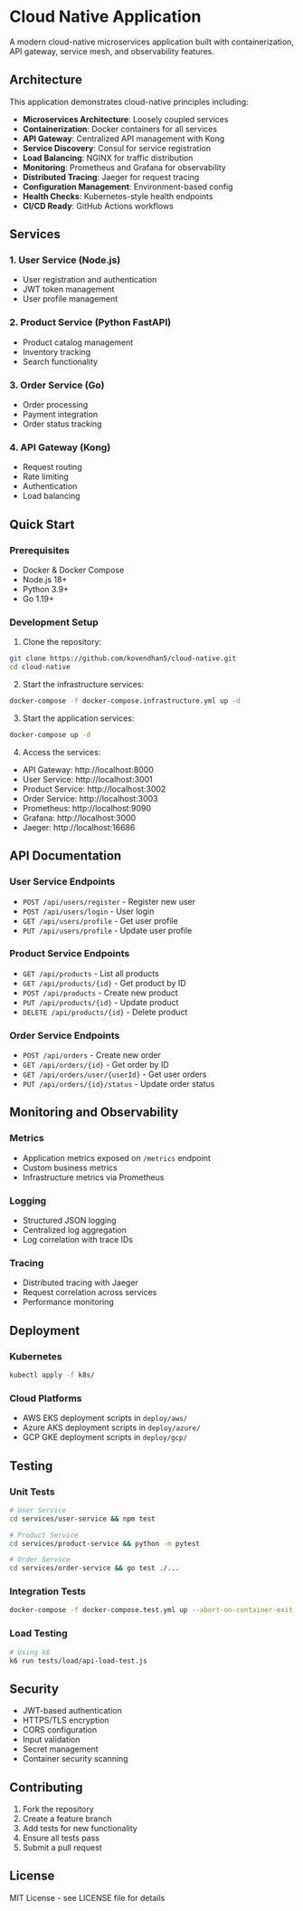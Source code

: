 # Cloud Native Application

A modern cloud-native microservices application built with containerization, API gateway, service mesh, and observability features.

## Architecture

This application demonstrates cloud-native principles including:
- **Microservices Architecture**: Loosely coupled services
- **Containerization**: Docker containers for all services
- **API Gateway**: Centralized API management with Kong
- **Service Discovery**: Consul for service registration
- **Load Balancing**: NGINX for traffic distribution
- **Monitoring**: Prometheus and Grafana for observability
- **Distributed Tracing**: Jaeger for request tracing
- **Configuration Management**: Environment-based config
- **Health Checks**: Kubernetes-style health endpoints
- **CI/CD Ready**: GitHub Actions workflows

## Services

### 1. User Service (Node.js)
- User registration and authentication
- JWT token management
- User profile management

### 2. Product Service (Python FastAPI)
- Product catalog management
- Inventory tracking
- Search functionality

### 3. Order Service (Go)
- Order processing
- Payment integration
- Order status tracking

### 4. API Gateway (Kong)
- Request routing
- Rate limiting
- Authentication
- Load balancing

## Quick Start

### Prerequisites
- Docker & Docker Compose
- Node.js 18+
- Python 3.9+
- Go 1.19+

### Development Setup

1. Clone the repository:
```bash
git clone https://github.com/kovendhan5/cloud-native.git
cd cloud-native
```

2. Start the infrastructure services:
```bash
docker-compose -f docker-compose.infrastructure.yml up -d
```

3. Start the application services:
```bash
docker-compose up -d
```

4. Access the services:
- API Gateway: http://localhost:8000
- User Service: http://localhost:3001
- Product Service: http://localhost:3002
- Order Service: http://localhost:3003
- Prometheus: http://localhost:9090
- Grafana: http://localhost:3000
- Jaeger: http://localhost:16686

## API Documentation

### User Service Endpoints
- `POST /api/users/register` - Register new user
- `POST /api/users/login` - User login
- `GET /api/users/profile` - Get user profile
- `PUT /api/users/profile` - Update user profile

### Product Service Endpoints
- `GET /api/products` - List all products
- `GET /api/products/{id}` - Get product by ID
- `POST /api/products` - Create new product
- `PUT /api/products/{id}` - Update product
- `DELETE /api/products/{id}` - Delete product

### Order Service Endpoints
- `POST /api/orders` - Create new order
- `GET /api/orders/{id}` - Get order by ID
- `GET /api/orders/user/{userId}` - Get user orders
- `PUT /api/orders/{id}/status` - Update order status

## Monitoring and Observability

### Metrics
- Application metrics exposed on `/metrics` endpoint
- Custom business metrics
- Infrastructure metrics via Prometheus

### Logging
- Structured JSON logging
- Centralized log aggregation
- Log correlation with trace IDs

### Tracing
- Distributed tracing with Jaeger
- Request correlation across services
- Performance monitoring

## Deployment

### Kubernetes
```bash
kubectl apply -f k8s/
```

### Cloud Platforms
- AWS EKS deployment scripts in `deploy/aws/`
- Azure AKS deployment scripts in `deploy/azure/`
- GCP GKE deployment scripts in `deploy/gcp/`

## Testing

### Unit Tests
```bash
# User Service
cd services/user-service && npm test

# Product Service  
cd services/product-service && python -m pytest

# Order Service
cd services/order-service && go test ./...
```

### Integration Tests
```bash
docker-compose -f docker-compose.test.yml up --abort-on-container-exit
```

### Load Testing
```bash
# Using k6
k6 run tests/load/api-load-test.js
```

## Security

- JWT-based authentication
- HTTPS/TLS encryption
- CORS configuration
- Input validation
- Secret management
- Container security scanning

## Contributing

1. Fork the repository
2. Create a feature branch
3. Add tests for new functionality
4. Ensure all tests pass
5. Submit a pull request

## License

MIT License - see LICENSE file for details